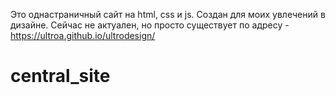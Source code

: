 Это однастраничный сайт на html, css и js.
Создан для моих увлечений в дизайне.
Сейчас не актуален, но просто существует по адресу - https://ultroa.github.io/ultrodesign/
# central_site
